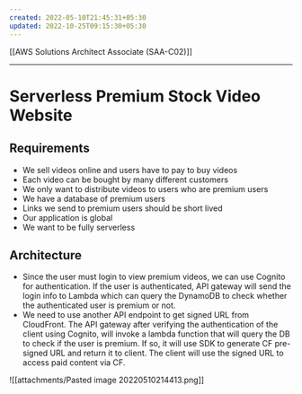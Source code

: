 ```yaml
---
created: 2022-05-10T21:45:31+05:30
updated: 2022-10-25T09:15:30+05:30
---
```

[[AWS Solutions Architect Associate (SAA-C02)]]

---
# Serverless Premium Stock Video Website

## Requirements
-   We sell videos online and users have to pay to buy videos
-   Each video can be bought by many different customers
-   We only want to distribute videos to users who are premium users
-   We have a database of premium users
-   Links we send to premium users should be short lived
-   Our application is global
-   We want to be fully serverless

## Architecture
- Since the user must login to view premium videos, we can use Cognito for authentication. If the user is authenticated, API gateway will send the login info to Lambda which can query the DynamoDB to check whether the authenticated user is premium or not.
- We need to use another API endpoint to get signed URL from CloudFront. The API gateway after verifying the authentication of the client using Cognito, will invoke a lambda function that will query the DB to check if the user is premium. If so, it will use SDK to generate CF pre-signed URL and return it to client. The client will use the signed URL to access paid content via CF.

![[attachments/Pasted image 20220510214413.png]]